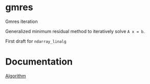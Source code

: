 # gmres

Gmres iteration

Generalized minimum residual method to iteratively solve
`A x = b`.

First draft for `ndarray_linalg`

# Documentation

<a href="https://github.com/preiter93/gmres/blob/master/doc/gmres.pdf" target="_blank">Algorithm</a>
